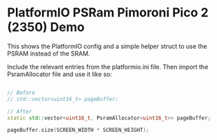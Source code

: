 # PlatformIO PSRam Pimoroni Pico 2 (2350) Demo

This shows the PlatformIO config and a simple helper struct to use the PSRAM instead of the SRAM.

Include the relevant entries from the platformio.ini file. Then import the PsramAllocator file and use it like so:

```cpp

// Before
// std::vector<uint16_t> pageBuffer;

// After
static std::vector<uint16_t, PsramAllocator<uint16_t>> pageBuffer;

pageBuffer.size(SCREEN_WIDTH * SCREEN_HEIGHT);
```